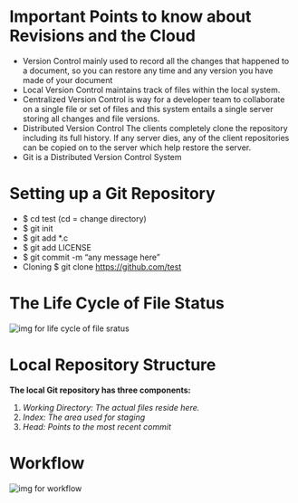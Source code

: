 # Important Points to know about Revisions and the Cloud 

* Version Control mainly used to record all the changes that happened to a document, so you can restore any time and any version you have made of your document 
* Local Version Control maintains track of files within the local system.
* Centralized Version Control is way for a developer team to collaborate on a single file or set of files and this system entails a single server storing all changes and file versions.
* Distributed Version Control The clients completely clone the repository including its full history. If any server dies, any of the client repositories can be copied on to the server which help restore the server.
* Git is a Distributed Version Control System 

# Setting up a Git Repository

* $ cd test (cd = change directory)
* $ git init
* $ git add *.c
* $ git add LICENSE
* $ git commit -m “any message here”
* Cloning $ git clone https://github.com/test


# The Life Cycle of File Status
![img for life cycle of file sratus](https://www.udemy.com/blog/wp-content/uploads/2015/08/image006.png)


# Local Repository Structure<br>
**The local Git repository has three components:** <br>

1. *Working Directory: The actual files reside here.*
2. *Index: The area used for staging*
3. *Head: Points to the most recent commit*

# Workflow
![img for workflow](https://www.udemy.com/blog/wp-content/uploads/2015/08/image036.png)

